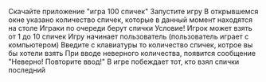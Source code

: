 Скачайте  приложение "игра 100 спичек"
Запустите игру
В открывшемся окне указано количество спичек, которые в данный момент находятся на столе
Играки по очереди берут спички
Условие! Игрок может взять от 1 до 10 спичек
Игру начинает пользователь (пользователь играет с компьютером)
Введите с клавиатуры то  количество спичек, котрое вы бы хотели взять
При вводе неверного количества, появится сообщение "Неверно! Повторите ввод!"
В игре побеждает тот, кто взял спички последний
